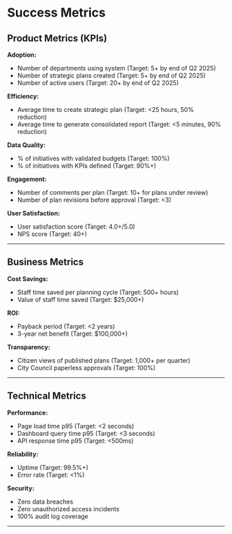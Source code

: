 # Success Metrics

## Product Metrics (KPIs)

**Adoption:**
- Number of departments using system (Target: 5+ by end of Q2 2025)
- Number of strategic plans created (Target: 5+ by end of Q2 2025)
- Number of active users (Target: 20+ by end of Q2 2025)

**Efficiency:**
- Average time to create strategic plan (Target: <25 hours, 50% reduction)
- Average time to generate consolidated report (Target: <5 minutes, 90% reduction)

**Data Quality:**
- % of initiatives with validated budgets (Target: 100%)
- % of initiatives with KPIs defined (Target: 90%+)

**Engagement:**
- Number of comments per plan (Target: 10+ for plans under review)
- Number of plan revisions before approval (Target: <3)

**User Satisfaction:**
- User satisfaction score (Target: 4.0+/5.0)
- NPS score (Target: 40+)

---

## Business Metrics

**Cost Savings:**
- Staff time saved per planning cycle (Target: 500+ hours)
- Value of staff time saved (Target: $25,000+)

**ROI:**
- Payback period (Target: <2 years)
- 3-year net benefit (Target: $100,000+)

**Transparency:**
- Citizen views of published plans (Target: 1,000+ per quarter)
- City Council paperless approvals (Target: 100%)

---

## Technical Metrics

**Performance:**
- Page load time p95 (Target: <2 seconds)
- Dashboard query time p95 (Target: <3 seconds)
- API response time p95 (Target: <500ms)

**Reliability:**
- Uptime (Target: 99.5%+)
- Error rate (Target: <1%)

**Security:**
- Zero data breaches
- Zero unauthorized access incidents
- 100% audit log coverage

---
